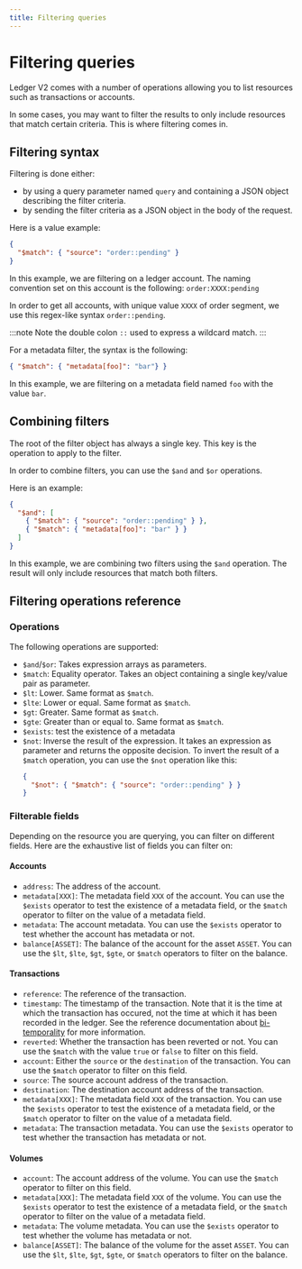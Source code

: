 ```yaml
---
title: Filtering queries
---
```


# Filtering queries

Ledger V2 comes with a number of operations allowing you to list resources such as transactions or accounts.

In some cases, you may want to filter the results to only include resources that match certain criteria. This is where filtering comes in.

## Filtering syntax

Filtering is done either:
- by using a query parameter named `query` and containing a JSON object describing the filter criteria.
- by sending the filter criteria as a JSON object in the body of the request.

Here is a value example:

```json
{
  "$match": { "source": "order::pending" }
}
```

In this example, we are filtering on a ledger account. The naming convention set on this account is the following: `order:XXXX:pending`

In order to get all accounts, with unique value `XXXX` of order segment, we use this regex-like syntax `order::pending`.

:::note
Note the double colon `::` used to express a wildcard match.
:::

For a metadata filter, the syntax is the following:

```json
{ "$match": { "metadata[foo]": "bar"} }
```

In this example, we are filtering on a metadata field named `foo` with the value `bar`.

## Combining filters

The root of the filter object has always a single key. This key is the operation to apply to the filter.

In order to combine filters, you can use the `$and` and `$or` operations.

Here is an example:

```json
{
  "$and": [
    { "$match": { "source": "order::pending" } },
    { "$match": { "metadata[foo]": "bar" } }
  ]
}
```

In this example, we are combining two filters using the `$and` operation. The result will only include resources that match both filters.

## Filtering operations reference

### Operations

The following operations are supported:

- `$and`/`$or`: Takes expression arrays as parameters.
- `$match`: Equality operator. Takes an object containing a single key/value pair as parameter.
- `$lt`: Lower. Same format as `$match`.
- `$lte`: Lower or equal. Same format as `$match`.
- `$gt`: Greater. Same format as `$match`.
- `$gte`: Greater than or equal to. Same format as `$match`.
- `$exists`: test the existence of a metadata
- `$not`: Inverse the result of the expression. It takes an expression as parameter and returns the opposite decision.
  To invert the result of a `$match` operation, you can use the `$not` operation like this:
  ```json
  {
    "$not": { "$match": { "source": "order::pending" } }
  }
  ```

### Filterable fields

Depending on the resource you are querying, you can filter on different fields. Here are the exhaustive list of fields you can filter on:

#### Accounts

- `address`: The address of the account.
- `metadata[XXX]`: The metadata field `XXX` of the account. You can use the `$exists` operator to test the existence of a metadata field, or the `$match` operator to filter on the value of a metadata field.
- `metadata`: The account metadata. You can use the `$exists` operator to test whether the account has metadata or not.
- `balance[ASSET]`: The balance of the account for the asset `ASSET`. You can use the `$lt`, `$lte`, `$gt`, `$gte`, or `$match` operators to filter on the balance.

#### Transactions

- `reference`: The reference of the transaction.
- `timestamp`: The timestamp of the transaction. Note that it is the time at which the transaction has occured, not the time at which it has been recorded in the ledger. See the reference documentation about [bi-temporality](./temporality.md) for more information.
- `reverted`: Whether the transaction has been reverted or not. You can use the `$match` with the value `true` or `false` to filter on this field.
- `account`: Either the `source` or the `destination` of the transaction. You can use the `$match` operator to filter on this field.
- `source`: The source account address of the transaction.
- `destination`: The destination account address of the transaction.
- `metadata[XXX]`: The metadata field `XXX` of the transaction. You can use the `$exists` operator to test the existence of a metadata field, or the `$match` operator to filter on the value of a metadata field.
- `metadata`: The transaction metadata. You can use the `$exists` operator to test whether the transaction has metadata or not.

#### Volumes

- `account`: The account address of the volume. You can use the `$match` operator to filter on this field.
- `metadata[XXX]`: The metadata field `XXX` of the volume. You can use the `$exists` operator to test the existence of a metadata field, or the `$match` operator to filter on the value of a metadata field.
- `metadata`: The volume metadata. You can use the `$exists` operator to test whether the volume has metadata or not.
- `balance[ASSET]`: The balance of the volume for the asset `ASSET`. You can use the `$lt`, `$lte`, `$gt`, `$gte`, or `$match` operators to filter on the balance.
